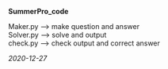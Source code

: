 **SummerPro_code**  
  
Maker.py --> make question and answer  
Solver.py --> solve and output  
check.py --> check output and correct answer  

*2020-12-27*
